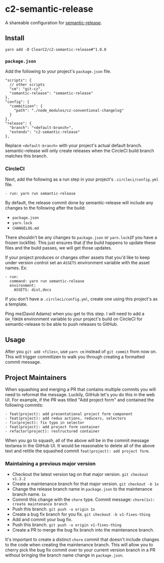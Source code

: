 # c2-semantic-release

A shareable configuration for [semantic-release](https://github.com/semantic-release/semantic-release).

## Install
```
yarn add -D ClearC2/c2-semantic-release#^1.0.0
```

### `package.json`
Add the following to your project's `package.json` file.

```
"scripts": {
  // other scripts
  "cm": "git-cz",
  "semantic-release": "semantic-release"
},
"config": {
  "commitizen": {
    "path": "./node_modules/cz-conventional-changelog"
  }
},
"release": {
  "branch": "<default-branch>",
  "extends": "c2-semantic-release"
},
```

Replace `<default-branch>` with your project's actual default branch. semantic-release will only create releases when the CircleCI build branch matches this branch.

### CircleCI
Next, add the following as a run step in your project's `.circleci/config.yml` file.
```
- run: yarn run semantic-release
```

By default, the release commit done by semantic-release will include any changes to the following after the build:

- `package.json`
- `yarn.lock`
- `CHANGELOG.md`

There shouldn't be any changes to `package.json` or `yarn.lock`(if you have a frozen lockfile). This just ensures that _if_ the build happens to update these files and the build passes, we will get those updates.

If your project produces or changes other assets that you'd like to keep under version control set an `ASSETS` environment variable with the asset names. Ex:
```
- run:
  command: yarn run semantic-release
  environment:
    ASSETS: dist,docs
```

If you don't have a `.circleci/config.yml`, create one using this project's as a template.

Ping me(David Adams) when you get to this step. I will need to add a `GH_TOKEN` environment variable to your project's build on CircleCI for
semantic-release to be able to push releases to GitHub.

## Usage
After you `git add <files>`, use `yarn cm` instead of `git commit` from now on. This will trigger commitizen
to walk you through creating a formatted commit message.

## Project Maintainers
When squashing and merging a PR that contains multiple commits you will need to reformat the message. Luckily, GitHub let's you do this in the
web UI. For example, if the PR was titled "Add project form" and contained the following commits:

```
- feat(project): add presentational project form component
- feat(project): add redux actions, reducers, selectors
- fix(project): fix typo in selector
- feat(project): add project form container
- refactor(project): restructured container
```

When you go to squash, all of the above will be in the commit message textarea in the GitHub UI. It would be reasonable to delete all of the
above text and retitle the squashed commit `feat(project): add project form`.

### Maintaining a previous major version
- Checkout the latest version tag on that major version. `git checkout v1.3.2`
- Create a maintenance branch for that major version. `git checkout -b 1x`
- Change the release branch name in `package.json` to the maintenance branch name. `1x`
- Commit this change with the `chore` type. Commit message: `chore(1x): create maintenance branch`
- Push this branch. `git push -u origin 1x`
- Create a bug fix branch for you fix. `git checkout -b v1-fixes-thing`
- Add and commit your bug fix.
- Push this branch. `git push -u origin v1-fixes-thing`
- Create a PR to merge the bug fix branch into the maintenance branch.

It's important to create a distinct `chore` commit that doesn't include changes to the code when creating the maintenance branch. This will allow you to
cherry pick the bug fix commit over to your current version branch in a PR without bringing the branch name change in `package.json`.
